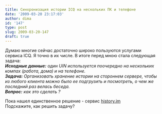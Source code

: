 ```yaml
---
title: Синхронизация истории ICQ на нескольких ПК и телефоне
date: '2009-03-20 23:17:03'
author: dima
id: '147'
type: post
slug: 2009-03-20-147
draft: true
---
```


Думаю многие сейчас достаточно широко пользуются услугами сервиса ICQ. Я точно в их числе. В итоге перед мною стала следующая задача:  
_**Исходные данные:** один UIN используется поочередно на нескольких компах (работа, дома) и на телефоне.  
**Задача:** Организовать хранение истории на стороннем сервере, чтобы из любого клиента можно было ее подгрузить и посмотреть, о чем же последний раз велась беседа.  
**Вопрос:** как это сделать ?_

Пока нашел единственное решение - сервис [history.im](https://im.simkl.com/bonus/48157/)  
Подскажите, как решить задачу?  

